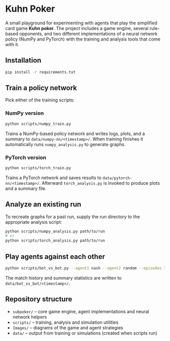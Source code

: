 # Kuhn Poker

A small playground for experimenting with agents that play the simplified card game **Kuhn poker**.  The project
includes a game engine, several rule-based opponents, and two different implementations of a neural network policy (NumPy and
PyTorch) with the training and analysis tools that come with it.

## Installation

```bash
pip install -r requirements.txt
```

## Train a policy network

Pick either of the training scripts:

### NumPy version

```bash
python scripts/numpy_train.py
```

Trains a NumPy-based policy network and writes logs, plots, and a summary to `data/numpy-nn/<timestamp>/`. When training
finishes it automatically runs `numpy_analysis.py` to generate graphs.

### PyTorch version

```bash
python scripts/torch_train.py
```

Trains a PyTorch network and saves results to `data/pytorch-nn/<timestamp>/`. Afterward `torch_analysis.py` is invoked to
produce plots and a summary file.

## Analyze an existing run

To recreate graphs for a past run, supply the run directory to the appropriate analysis script:

```bash
python scripts/numpy_analysis.py path/to/run
# or
python scripts/torch_analysis.py path/to/run
```

## Play agents against each other

```bash
python scripts/bot_vs_bot.py --agent1 nash --agent2 random --episodes 1000
```

The match history and summary statistics are written to `data/bot_vs_bot/<timestamp>/`.

## Repository structure

- `subpoker/` – core game engine, agent implementations and neural network helpers
- `scripts/` – training, analysis and simulation utilities
- `Images/` – diagrams of the game and agent strategies
- `data/` – output from training or simulations (created when scripts run)

